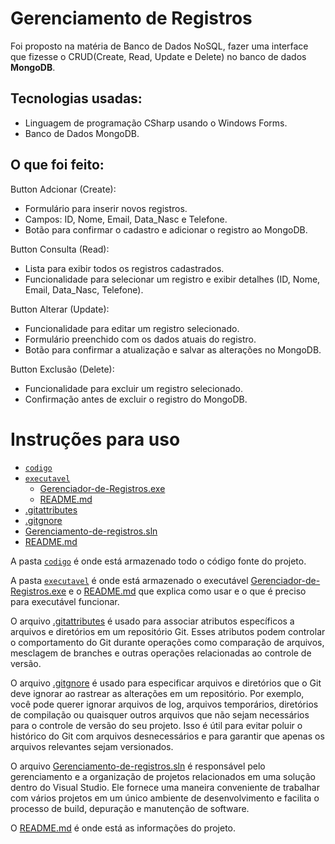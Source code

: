 # Gerenciamento de Registros
Foi proposto na matéria de Banco de Dados NoSQL, fazer uma interface que fizesse o CRUD(Create, Read, Update e Delete) no banco de dados <b>MongoDB</b>. 

## Tecnologias usadas:
 - Linguagem de programação CSharp usando o Windows Forms.
 - Banco de Dados MongoDB.

## O que foi feito:

Button Adcionar (Create):
  - Formulário para inserir novos registros.
  - Campos: ID, Nome, Email, Data_Nasc e Telefone.
  - Botão para confirmar o cadastro e adicionar o registro ao MongoDB.
  
Button Consulta (Read):
  - Lista para exibir todos os registros cadastrados.
  - Funcionalidade para selecionar um registro e exibir detalhes (ID, Nome,  Email, Data_Nasc, Telefone).
    
Button Alterar (Update):
  - Funcionalidade para editar um registro selecionado.
  - Formulário preenchido com os dados atuais do registro.
  - Botão para confirmar a atualização e salvar as alterações no MongoDB.
    
Button Exclusão (Delete):
  - Funcionalidade para excluir um registro selecionado.
  - Confirmação antes de excluir o registro do MongoDB.

# Instruções para uso
 - [`codigo`](codigo)
 - [`executavel`](executavel)
   - [Gerenciador-de-Registros.exe](executavel/Gerenciador-de-Registros.exe)
   - [README.md](executavel/README.md)
 - [.gitattributes](.gitattributes)
 - [.gitgnore](.gitgnore)
 - [Gerenciamento-de-registros.sln](Gerenciamento-de-registros.sln)
 - [README.md](README.md) 

A pasta [`codigo`](codigo) é onde está armazenado todo o código fonte do projeto.

A pasta [`executavel`](executavel) é onde está armazenado o executável [Gerenciador-de-Registros.exe](executavel/Gerenciador-de-Registros.exe) e o [README.md](executavel/README.md) que explica como usar e o que é preciso para executável funcionar. 

O arquivo [.gitattributes](.gitattributes) é usado para associar atributos específicos a arquivos e diretórios em um repositório Git. Esses atributos podem controlar o comportamento do Git durante operações como comparação de arquivos, mesclagem de branches e outras operações relacionadas ao controle de versão.

O arquivo [.gitgnore](.gitgnore) é usado para especificar arquivos e diretórios que o Git deve ignorar ao rastrear as alterações em um repositório. Por exemplo, você pode querer ignorar arquivos de log, arquivos temporários, diretórios de compilação ou quaisquer outros arquivos que não sejam necessários para o controle de versão do seu projeto. Isso é útil para evitar poluir o histórico do Git com arquivos desnecessários e para garantir que apenas os arquivos relevantes sejam versionados.

O arquivo [Gerenciamento-de-registros.sln](Gerenciamento-de-registros.sln) é responsável pelo gerenciamento e a organização de projetos relacionados em uma solução dentro do Visual Studio. Ele fornece uma maneira conveniente de trabalhar com vários projetos em um único ambiente de desenvolvimento e facilita o processo de build, depuração e manutenção de software.

O [README.md](README.md) é onde está as informações do projeto.
